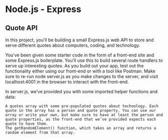 # Node.js - Express

## Quote API 

In this project, you’ll be building a small Express.js web API to store and serve different quotes about computers, coding, and technology.

You’ve been given some starter code in the form of a front-end site and some Express.js boilerplate. You’ll use this to build several route handlers to serve up interesting quotes. As you build out your app, test out the functionality either using our front-end or with a tool like Postman. Make sure to re-run node server.js as you make changes to the server, and visit localhost:4001 in the browser to interact with the front-end.

In server.js, we’ve provided you with some imported helper functions and data:

    A quotes array with some pre-populated quotes about technology. Each quote in the array has a person and quote property. You can use our array or write your own, but make sure to have at least the person and quote properties, as the front-end that we’ve provided expects each quote to have them.
    The getRandomElement() function, which takes an array and returns a random element from that array.
